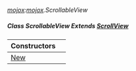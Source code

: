 _[mojox](../../modules/mojox/mojox-module.md):[mojox](../../modules/mojox/mojox-module.md).ScrollableView_
##### Class ScrollableView Extends [ScrollView](../../modules/mojox/mojox-scrollview.md)

| Constructors | |
|:---|:---|
| [New](mojox-scrollableview-new.md) |  |
